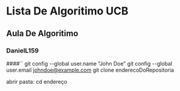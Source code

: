 # Lista De Algoritimo UCB
## Aula De Algoritimo 
### DanielL159
####´´ git config --global user.name "John Doe" git config --global user.email johndoe@example.com git clone enderecoDoRepositoria

abrir pasta: cd endereço

